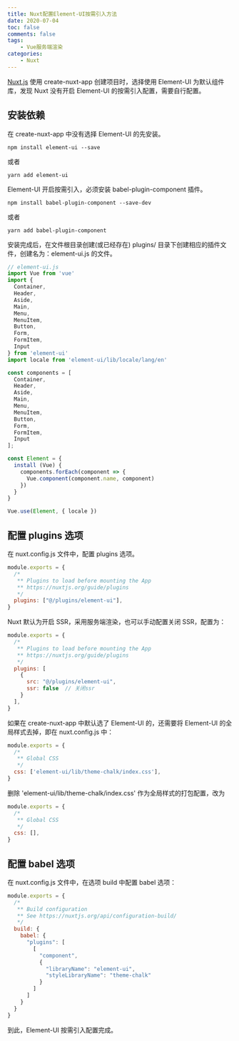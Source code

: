 ```yaml
---
title: Nuxt配置Element-UI按需引入方法
date: 2020-07-04
toc: false
comments: false
tags:
    - Vue服务端渲染
categories:
    - Nuxt
---
```


[Nuxt.js](https://www.nuxtjs.cn/) 使用 create-nuxt-app 创建项目时，选择使用 Element-UI 为默认组件库，发现 Nuxt 没有开启 Element-UI 的按需引入配置，需要自行配置。

<!--more-->

## 安装依赖

在 create-nuxt-app 中没有选择 Element-UI 的先安装。
```
npm install element-ui --save
```
或者
```
yarn add element-ui
```

Element-UI 开启按需引入，必须安装 babel-plugin-component 插件。
```
npm install babel-plugin-component --save-dev
```
或者
```
yarn add babel-plugin-component
```

安装完成后，在文件根目录创建(或已经存在) plugins/ 目录下创建相应的插件文件，创建名为：element-ui.js 的文件。
```js
// element-ui.js
import Vue from 'vue'
import {
  Container,
  Header,
  Aside,
  Main,
  Menu,
  MenuItem,
  Button,
  Form,
  FormItem,
  Input
} from 'element-ui'
import locale from 'element-ui/lib/locale/lang/en'

const components = [
  Container,
  Header,
  Aside,
  Main,
  Menu,
  MenuItem,
  Button,
  Form,
  FormItem,
  Input
];

const Element = {
  install (Vue) {
    components.forEach(component => {
      Vue.component(component.name, component)
    })
  }
}

Vue.use(Element, { locale })
```

## 配置 plugins 选项

在 nuxt.config.js 文件中，配置 plugins 选项。
```js
module.exports = {
  /*
   ** Plugins to load before mounting the App
   ** https://nuxtjs.org/guide/plugins
   */
  plugins: ["@/plugins/element-ui"],
}
```

Nuxt 默认为开启 SSR，采用服务端渲染，也可以手动配置关闭 SSR，配置为：
```js
module.exports = {
  /*
   ** Plugins to load before mounting the App
   ** https://nuxtjs.org/guide/plugins
   */
  plugins: [
    {
      src: "@/plugins/element-ui",
      ssr: false  // 关闭ssr
    }
  ],
}
```

如果在 create-nuxt-app 中默认选了 Element-UI 的，还需要将 Element-UI 的全局样式去掉，即在 nuxt.config.js 中：
```js
module.exports = {
  /*
   ** Global CSS
   */
  css: ['element-ui/lib/theme-chalk/index.css'],
}
```
删除 'element-ui/lib/theme-chalk/index.css' 作为全局样式的打包配置，改为
```js
module.exports = {
  /*
   ** Global CSS
   */
  css: [],
}
```


## 配置 babel 选项

在 nuxt.config.js 文件中，在选项 build 中配置 babel 选项：
```js
module.exports = {
  /*
   ** Build configuration
   ** See https://nuxtjs.org/api/configuration-build/
   */
  build: {
    babel: {
      "plugins": [
        [
          "component",
          {
            "libraryName": "element-ui",
            "styleLibraryName": "theme-chalk"
          }
        ]
      ]
    }
  }
}
```

到此，Element-UI 按需引入配置完成。


